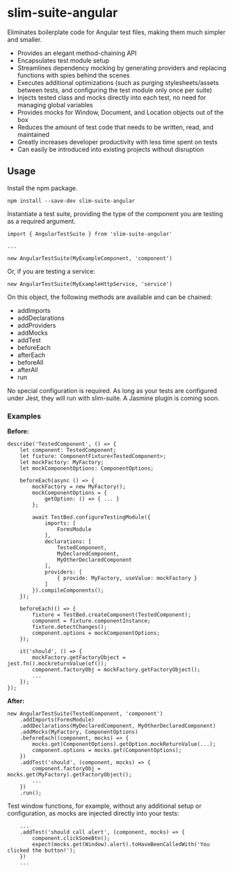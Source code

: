 # slim-suite-angular

Eliminates boilerplate code for Angular test files, making them much simpler and smaller.

* Provides an elegant method-chaining API
* Encapsulates test module setup
* Streamlines dependency mocking by generating providers and replacing functions with spies behind the scenes
* Executes additional optimizations (such as purging stylesheets/assets between tests, and configuring the test module only once per suite)
* Injects tested class and mocks directly into each test, no need for managing global variables
* Provides mocks for Window, Document, and Location objects out of the box
* Reduces the amount of test code that needs to be written, read, and maintained
* Greatly increases developer productivity with less time spent on tests
* Can easily be introduced into existing projects without disruption

## Usage

Install the npm package.

```
npm install --save-dev slim-suite-angular
```

Instantiate a test suite, providing the type of the component you are testing as a required argument.

```
import { AngularTestSuite } from 'slim-suite-angular'

...

new AngularTestSuite(MyExampleComponent, 'component')
```

Or, if you are testing a service:

```
new AngularTestSuite(MyExampleHttpService, 'service')
```

On this object, the following methods are available and can be chained:

* addImports
* addDeclarations
* addProviders
* addMocks
* addTest
* beforeEach
* afterEach
* beforeAll
* afterAll
* run

No special configuration is required. As long as your tests are configured under Jest, they will run with slim-suite. A Jasmine plugin is coming soon.

### Examples

__Before:__

```
describe('TestedComponent', () => {
    let component: TestedComponent;
    let fixture: ComponentFixture<TestedComponent>;
    let mockFactory: MyFactory;
    let mockComponentOptions: ComponentOptions;

    beforeEach(async () => {
        mockFactory = new MyFactory();
        mockComponentOptions = {
            getOption: () => { ... }
        };

        await TestBed.configureTestingModule({
            imports: [
                FormsModule
            ],
            declarations: [
                TestedComponent,
                MyDeclaredComponent,
                MyOtherDeclaredComponent
            ],
            providers: [
                { provide: MyFactory, useValue: mockFactory }
            ]
        }).compileComponents();
    });

    beforeEach(() => {
        fixture = TestBed.createComponent(TestedComponent);
        component = fixture.componentInstance;
        fixture.detectChanges();
        component.options = mockComponentOptions;
    });

    it('should', () => {
        mockFactory.getFactoryObject = jest.fn().mockreturnValue(of());
        component.factoryObj = mockFactory.getFactoryObject();
        ...
    });
});
```

__After:__

```
new AngularTestSuite(TestedComponent, 'component')
    .addImports(FormsModule)
    .addDeclarations(MyDeclaredComponent, MyOtherDeclaredComponent)
    .addMocks(MyFactory, ComponentOptions)
    .beforeEach((component, mocks) => {
        mocks.get(ComponentOptions).getOption.mockReturnValue(...);
        component.options = mocks.get(ComponentOptions);
    })
    .addTest('should', (component, mocks) => {
        component.factoryObj = mocks.get(MyFactory).getFactoryObject();
        ...
    })
    .run();
```

Test window functions, for example, without any additional setup or configuration, as mocks are injected directly into your tests:

```
    ...
    .addTest('should call alert', (component, mocks) => {
        component.clickSomeBtn();
        expect(mocks.get(Window).alert).toHaveBeenCalledWith('You clicked the button!');
    })
    ...
```